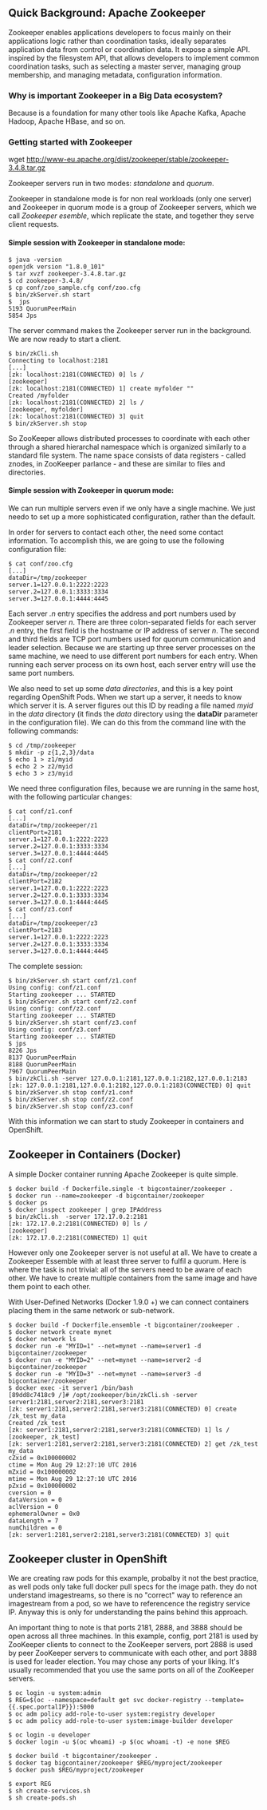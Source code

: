 ## Quick Background: Apache Zookeeper

Zookeeper enables applications developers to focus mainly on their applications
logic rather than coordination tasks, ideally separates application data from
control or coordination data. It expose a simple API. inspired by the
filesystem API, that allows developers to implement common coordination tasks,
such as selecting a master server, managing group membership, and managing
metadata, configuration information.

### Why is important Zookeeper in a Big Data ecosystem?

Because is a foundation for many other tools like Apache Kafka, Apache Hadoop,
Apache HBase, and so on.

### Getting started with Zookeeper

wget http://www-eu.apache.org/dist/zookeeper/stable/zookeeper-3.4.8.tar.gz

Zookeeper servers run in two modes: *standalone* and *quorum*.

Zookeeper in standalone mode is for non real workloads (only one server) and 
Zookeeper in quorum mode is a group of Zookeeper servers, which we call
*Zookeeper esemble*, which replicate the state, and together they serve client
requests.

#### Simple session with Zookeeper in standalone mode:

``````
$ java -version
openjdk version "1.8.0_101"
$ tar xvzf zookeeper-3.4.8.tar.gz 
$ cd zookeeper-3.4.8/
$ cp conf/zoo_sample.cfg conf/zoo.cfg
$ bin/zkServer.sh start
$  jps
5193 QuorumPeerMain
5854 Jps
``````

The server command makes the Zookeeper server run in the background. We are now
ready to start a client.

``````
$ bin/zkCli.sh 
Connecting to localhost:2181
[...]
[zk: localhost:2181(CONNECTED) 0] ls /
[zookeeper]
[zk: localhost:2181(CONNECTED) 1] create myfolder ""
Created /myfolder
[zk: localhost:2181(CONNECTED) 2] ls /
[zookeeper, myfolder]
[zk: localhost:2181(CONNECTED) 3] quit
$ bin/zkServer.sh stop

``````
So ZooKeeper allows distributed processes to coordinate with each other through
a shared hierarchal namespace which is organized similarly to a standard file
system. The name space consists of data registers - called znodes, in ZooKeeper
parlance - and these are similar to files and directories.

#### Simple session with Zookeeper in quorum mode:

We can run multiple servers even if we only have a single machine. We just
needo to set up a more sophisticated configuration, rather than the default.

In order for servers to contact each other, the need some contact information.
To accomplish this, we are going to use the following configuration file:

``````
$ cat conf/zoo.cfg
[...]
dataDir=/tmp/zookeeper
server.1=127.0.0.1:2222:2223
server.2=127.0.0.1:3333:3334
server.3=127.0.0.1:4444:4445
``````
Each server *.n* entry specifies the address and port numbers used by Zookeeper
server *n*. There are three colon-separated fields for each server *.n* entry,
the first field is the hostname or IP address of server *n*. The second and
third fields are TCP port numbers used for quorum communication and leader
selection. Because we are starting up three server processes on the same
machine, we need to use different port numbers for each entry. When running
each server process on its own host, each server entry will use the same port
numbers.

We also need to set up some *data directories*, and this is a key point
regarding OpenShift Pods. When we start up a server, it needs to know which
server it is. A server figures out this ID by reading a file named *myid* in
the *data* directory (it finds the *data* directory using the **dataDir**
parameter in the configuration file). We can do this from the command line with
the following commands:

``````
$ cd /tmp/zookeeper
$ mkdir -p z{1,2,3}/data
$ echo 1 > z1/myid
$ echo 2 > z2/myid
$ echo 3 > z3/myid
``````
We need three configuration files, because we are running in the same host,
with the following particular changes:

``````
$ cat conf/z1.conf
[...]
dataDir=/tmp/zookeeper/z1
clientPort=2181
server.1=127.0.0.1:2222:2223
server.2=127.0.0.1:3333:3334
server.3=127.0.0.1:4444:4445 
$ cat conf/z2.conf
[...]
dataDir=/tmp/zookeeper/z2
clientPort=2182
server.1=127.0.0.1:2222:2223
server.2=127.0.0.1:3333:3334
server.3=127.0.0.1:4444:4445 
$ cat conf/z3.conf
[...]
dataDir=/tmp/zookeeper/z3
clientPort=2183
server.1=127.0.0.1:2222:2223
server.2=127.0.0.1:3333:3334
server.3=127.0.0.1:4444:4445 

``````
The complete session:

``````
$ bin/zkServer.sh start conf/z1.conf 
Using config: conf/z1.conf
Starting zookeeper ... STARTED
$ bin/zkServer.sh start conf/z2.conf 
Using config: conf/z2.conf
Starting zookeeper ... STARTED
$ bin/zkServer.sh start conf/z3.conf 
Using config: conf/z3.conf
Starting zookeeper ... STARTED
$ jps
8226 Jps
8137 QuorumPeerMain
8188 QuorumPeerMain
7967 QuorumPeerMain
$ bin/zkCli.sh -server 127.0.0.1:2181,127.0.0.1:2182,127.0.0.1:2183
[zk: 127.0.0.1:2181,127.0.0.1:2182,127.0.0.1:2183(CONNECTED) 0] quit
$ bin/zkServer.sh stop conf/z1.conf
$ bin/zkServer.sh stop conf/z2.conf
$ bin/zkServer.sh stop conf/z3.conf
``````

With this information we can start to study Zookeeper in containers and
OpenShift.

## Zookeeper in Containers (Docker)

A simple Docker container running Apache Zookeeper is quite simple.

``````
$ docker build -f Dockerfile.single -t bigcontainer/zookeeper .
$ docker run --name=zookeeper -d bigcontainer/zookeeper
$ docker ps
$ docker inspect zookeeper | grep IPAddress
$ bin/zkCli.sh  -server 172.17.0.2:2181
[zk: 172.17.0.2:2181(CONNECTED) 0] ls /
[zookeeper]
[zk: 172.17.0.2:2181(CONNECTED) 1] quit
``````
However only one Zookeeper server is not useful at all. We have to create a
Zookeeper Essemble with at least three server to fulfil a quorum. Here is where
the task is not trivial: all of the servers need to be aware of each other. We
have to create multiple containers from the same image and have them point to
each other.

With User-Defined Networks (Docker 1.9.0 +) we can connect containers placing
them in the same network or sub-network.
``````
$ docker build -f Dockerfile.ensemble -t bigcontainer/zookeeper .
$ docker network create mynet
$ docker network ls
$ docker run -e "MYID=1" --net=mynet --name=server1 -d bigcontainer/zookeeper 
$ docker run -e "MYID=2" --net=mynet --name=server2 -d bigcontainer/zookeeper 
$ docker run -e "MYID=3" --net=mynet --name=server3 -d bigcontainer/zookeeper 
$ docker exec -it server1 /bin/bash
[89dd8c7418c9 /]# /opt/zookeeper/bin/zkCli.sh -server server1:2181,server2:2181,server3:2181
[zk: server1:2181,server2:2181,server3:2181(CONNECTED) 0] create /zk_test my_data
Created /zk_test
[zk: server1:2181,server2:2181,server3:2181(CONNECTED) 1] ls /
[zookeeper, zk_test]
[zk: server1:2181,server2:2181,server3:2181(CONNECTED) 2] get /zk_test
my_data
cZxid = 0x100000002
ctime = Mon Aug 29 12:27:10 UTC 2016
mZxid = 0x100000002
mtime = Mon Aug 29 12:27:10 UTC 2016
pZxid = 0x100000002
cversion = 0
dataVersion = 0
aclVersion = 0
ephemeralOwner = 0x0
dataLength = 7
numChildren = 0
[zk: server1:2181,server2:2181,server3:2181(CONNECTED) 3] quit
``````

## Zookeeper cluster in OpenShift
We are creating raw pods for this example, probalby it not the best practice,
as well pods only take full docker pull specs for the image path. they do not
understand imagestreams, so there is no "correct" way to reference an
imagestream from a pod, so we have to referencence the registry service IP. 
Anyway this is only for understanding the pains behind this approach.

An important thing to note is that ports 2181, 2888, and 3888 should be open
across all three machines. In this example, config, port 2181 is used by
ZooKeeper clients to connect to the ZooKeeper servers, port 2888 is used by
peer ZooKeeper servers to communicate with each other, and port 3888 is used
for leader election. You may chose any ports of your liking. It's usually
recommended that you use the same ports on all of the ZooKeeper servers.
``````
$ oc login -u system:admin
$ REG=$(oc --namespace=default get svc docker-registry --template={{.spec.portalIP}}):5000
$ oc adm policy add-role-to-user system:registry developer
$ oc adm policy add-role-to-user system:image-builder developer

$ oc login -u developer
$ docker login -u $(oc whoami) -p $(oc whoami -t) -e none $REG

$ docker build -t bigcontainer/zookeeper .
$ docker tag bigcontainer/zookeeper $REG/myproject/zookeeper
$ docker push $REG/myproject/zookeeper

$ export REG
$ sh create-services.sh 
$ sh create-pods.sh 
``````

